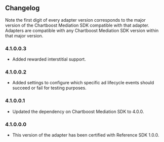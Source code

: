## Changelog

Note the first digit of every adapter version corresponds to the major version of the Chartboost Mediation SDK compatible with that adapter. 
Adapters are compatible with any Chartboost Mediation SDK version within that major version.

### 4.1.0.0.3
- Added rewarded interstitial support.

### 4.1.0.0.2
- Added settings to configure which specific ad lifecycle events should succeed or fail for testing purposes.

### 4.1.0.0.1
- Updated the dependency on Chartboost Mediation SDK to 4.0.0.

### 4.1.0.0.0
- This version of the adapter has been certified with Reference SDK 1.0.0.
